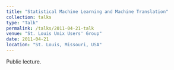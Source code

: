 ```yaml
---
title: "Statistical Machine Learning and Machine Translation"
collection: talks
type: "Talk"
permalink: /talks/2011-04-21-talk
venue: "St. Louis Unix Users' Group"
date: 2011-04-21
location: "St. Louis, Missouri, USA"
---
```


Public lecture.
